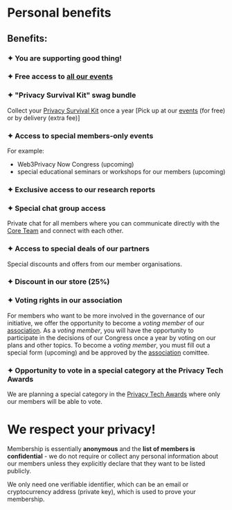 # Personal benefits

## Benefits:

### ✦ You are supporting good thing!

### ✦ Free access to [all our events](https://web3privacy.info/events)

### ✦ "Privacy Survival Kit" swag bundle

Collect your [Privacy Survival Kit](/membership/survival-kit) once a year [Pick up at our [events](/events/) (for free) or by delivery (extra fee)]

### ✦ Access to special members-only events

For example:
* Web3Privacy Now Congress (upcoming)
* special educational seminars or workshops for our members (upcoming)

### ✦ Exclusive access to our research reports

### ✦ Special chat group access

Private chat for all members where you can communicate directly with the [Core Team](/core-team) and connect with each other.

### ✦ Access to special deals of our partners

Special discounts and offers from our member organisations.

### ✦ Discount in our store (25%)

### ✦ Voting rights in our association

For members who want to be more involved in the governance of our initiative, we offer the opportunity to become a *voting member* of our [association](/association). As a *voting member*, you will have the opportunity to participate in the decisions of our Congress once a year by voting on our plans and other topics. To become a *voting member*, you must fill out a special form (upcoming) and be approved by the [association](/association/) comittee.

### ✦ Opportunity to vote in a special category at the Privacy Tech Awards

We are planning a special category in the [Privacy Tech Awards](/projects/privacy-tech-awards) where only our members will be able to vote.


# We respect your privacy!

Membership is essentially **anonymous** and the **list of members is confidential** - we do not require or collect any personal information about our members unless they explicitly declare that they want to be listed publicly.

We only need one verifiable identifier, which can be an email or cryptocurrency address (private key), which is used to prove your membership.
